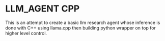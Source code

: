 # LLM_AGENT CPP

This is an attempt to create a basic llm research agent whose inference is done with C++ using llama.cpp then building python wrapper on top for higher level control.
